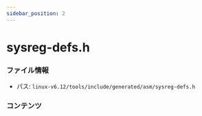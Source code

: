 ```yaml
---
sidebar_position: 2
---
```

# sysreg-defs.h

### ファイル情報

- パス: `linux-v6.12/tools/include/generated/asm/sysreg-defs.h`

### コンテンツ

```h

```
